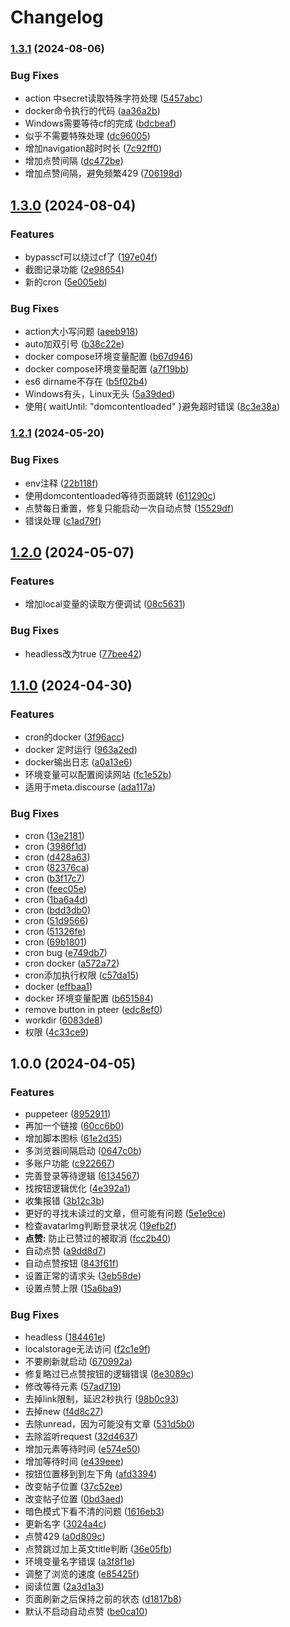# Changelog

### [1.3.1](https://www.github.com/14790897/auto-read-liunxdo/compare/v1.3.0...v1.3.1) (2024-08-06)


### Bug Fixes

* action 中secret读取特殊字符处理 ([5457abc](https://www.github.com/14790897/auto-read-liunxdo/commit/5457abce09c0b26a54ef6b67b0563b49ca567e97))
* docker命令执行的代码 ([aa36a2b](https://www.github.com/14790897/auto-read-liunxdo/commit/aa36a2b754e2591c65dfdd9314e8676aeba60b2b))
* Windows需要等待cf的完成 ([bdcbeaf](https://www.github.com/14790897/auto-read-liunxdo/commit/bdcbeaff2403123b74a0e031c28560b16265798b))
* 似乎不需要特殊处理 ([dc96005](https://www.github.com/14790897/auto-read-liunxdo/commit/dc960051002d88f27e5fd5ccde5a22d6be511250))
* 增加navigation超时时长 ([7c92ff0](https://www.github.com/14790897/auto-read-liunxdo/commit/7c92ff0b3d58753571674f133eaf3bd88d9c75de))
* 增加点赞间隔 ([dc472be](https://www.github.com/14790897/auto-read-liunxdo/commit/dc472be03be350e2a69d7adc25ae628f1193f241))
* 增加点赞间隔，避免频繁429 ([706198d](https://www.github.com/14790897/auto-read-liunxdo/commit/706198d1359157da83bb839827278a6f0b61c01c))

## [1.3.0](https://www.github.com/14790897/auto-read-liunxdo/compare/v1.2.1...v1.3.0) (2024-08-04)


### Features

* bypasscf可以绕过cf了 ([197e04f](https://www.github.com/14790897/auto-read-liunxdo/commit/197e04f1b67164ccabdb8e8347039c2ceb51d8e7))
* 截图记录功能 ([2e98654](https://www.github.com/14790897/auto-read-liunxdo/commit/2e986540f9170ef345b8d2a3e8df7b4b7a8a00c2))
* 新的cron ([5e005eb](https://www.github.com/14790897/auto-read-liunxdo/commit/5e005eb4591f193c3b45ba4029e4363c7356f62e))


### Bug Fixes

* action大小写问题 ([aeeb918](https://www.github.com/14790897/auto-read-liunxdo/commit/aeeb918fe199003b66279aa1e182496ed4b4d683))
* auto加双引号 ([b38c22e](https://www.github.com/14790897/auto-read-liunxdo/commit/b38c22ee52165cecdae63c296434f564af7f95f0))
* docker compose环境变量配置 ([b67d946](https://www.github.com/14790897/auto-read-liunxdo/commit/b67d94633920a9c8f2c5eaf6a8a08590d443cf7c))
* docker compose环境变量配置 ([a7f19bb](https://www.github.com/14790897/auto-read-liunxdo/commit/a7f19bbd3d139e5ede1402127fed13ce5bfea9f1))
* es6 dirname不存在 ([b5f02b4](https://www.github.com/14790897/auto-read-liunxdo/commit/b5f02b44c4b2c1d02d1ac83d1bcfe8d2f2e55096))
* Windows有头，Linux无头 ([5a39ded](https://www.github.com/14790897/auto-read-liunxdo/commit/5a39ded0ca6afc3790d891d70928cc7a863c5e01))
* 使用{ waitUntil: "domcontentloaded" }避免超时错误 ([8c3e38a](https://www.github.com/14790897/auto-read-liunxdo/commit/8c3e38a73efbc51c02191f0bb71350ff4486d9f5))

### [1.2.1](https://www.github.com/14790897/auto-read-liunxdo/compare/v1.2.0...v1.2.1) (2024-05-20)


### Bug Fixes

* env注释 ([22b118f](https://www.github.com/14790897/auto-read-liunxdo/commit/22b118f5c18f24471feb48890bcbc32f905037a0))
* 使用domcontentloaded等待页面跳转 ([611290c](https://www.github.com/14790897/auto-read-liunxdo/commit/611290c4c64aa7d75736156dae61674284d67499))
* 点赞每日重置，修复只能启动一次自动点赞 ([15529df](https://www.github.com/14790897/auto-read-liunxdo/commit/15529df487d307cd421008cb9477e369cda6075a))
* 错误处理 ([c1ad79f](https://www.github.com/14790897/auto-read-liunxdo/commit/c1ad79ff26d3a806b0e9ae450b4d36a4f8e134c1))

## [1.2.0](https://www.github.com/14790897/auto-read-liunxdo/compare/v1.1.0...v1.2.0) (2024-05-07)


### Features

* 增加local变量的读取方便调试 ([08c5631](https://www.github.com/14790897/auto-read-liunxdo/commit/08c563143d7fd1ae868e90a950cbd51ea46fe279))


### Bug Fixes

* headless改为true ([77bee42](https://www.github.com/14790897/auto-read-liunxdo/commit/77bee42accad682cc9ed4e680b1d529d7274d015))

## [1.1.0](https://www.github.com/14790897/auto-read-liunxdo/compare/v1.0.0...v1.1.0) (2024-04-30)


### Features

* cron的docker ([3f96acc](https://www.github.com/14790897/auto-read-liunxdo/commit/3f96accce19c263263ad953f3c55f422a0c16c37))
* docker 定时运行 ([963a2ed](https://www.github.com/14790897/auto-read-liunxdo/commit/963a2edf466cf113908493e1144f23c1ea9c95c6))
* docker输出日志 ([a0a13e6](https://www.github.com/14790897/auto-read-liunxdo/commit/a0a13e6f09d6226f3811cb82425852f4283f48f5))
* 环境变量可以配置阅读网站 ([fc1e52b](https://www.github.com/14790897/auto-read-liunxdo/commit/fc1e52b20fe8ad17a3c5215a3732da5d91a49d12))
* 适用于meta.discourse ([ada117a](https://www.github.com/14790897/auto-read-liunxdo/commit/ada117af31053029fcec28292844175db6b5d6a6))


### Bug Fixes

* cron ([13e2181](https://www.github.com/14790897/auto-read-liunxdo/commit/13e21815c8b4f081cef4c76d113781451e738030))
* cron ([3986f1d](https://www.github.com/14790897/auto-read-liunxdo/commit/3986f1d22c2c6be1ff0e373fad5862dcf2f3b4e5))
* cron ([d428a63](https://www.github.com/14790897/auto-read-liunxdo/commit/d428a6357f2c705c6b288188909fa5f62f35ab5a))
* cron ([82376ca](https://www.github.com/14790897/auto-read-liunxdo/commit/82376ca52bbd374ce8596b4583bc3e09e30d741c))
* cron ([b3f17c7](https://www.github.com/14790897/auto-read-liunxdo/commit/b3f17c75fbc83b2f4be005e6de8d683a4d93ad70))
* cron ([feec05e](https://www.github.com/14790897/auto-read-liunxdo/commit/feec05e10149f7314894b3d6284285f2aaa564d5))
* cron ([1ba6a4d](https://www.github.com/14790897/auto-read-liunxdo/commit/1ba6a4d7862f6d9c46b464be107b8ac7aaed66b3))
* cron ([bdd3db0](https://www.github.com/14790897/auto-read-liunxdo/commit/bdd3db0d9e0bf3109fbe2af3fee3731c9fd8478f))
* cron ([51d9566](https://www.github.com/14790897/auto-read-liunxdo/commit/51d95663b21121328ddd257e87c529fd807b7155))
* cron ([51326fe](https://www.github.com/14790897/auto-read-liunxdo/commit/51326fec312ada029e29fb8fe7b46996ae17d3a6))
* cron ([69b1801](https://www.github.com/14790897/auto-read-liunxdo/commit/69b1801b11af87685761927488937ac18592b42c))
* cron bug ([e749db7](https://www.github.com/14790897/auto-read-liunxdo/commit/e749db7d50586082e8efae2e3e3cd8b8a1f3dd56))
* cron docker ([a572a72](https://www.github.com/14790897/auto-read-liunxdo/commit/a572a720be95a8d1496699fd2203cace0cc53041))
* cron添加执行权限 ([c57da15](https://www.github.com/14790897/auto-read-liunxdo/commit/c57da15f3bd2e5f119a8f145adfb9c97d1a624e1))
* docker ([effbaa1](https://www.github.com/14790897/auto-read-liunxdo/commit/effbaa1b6982b0dd90494c0ddc9726481a824e73))
* docker 环境变量配置 ([b651584](https://www.github.com/14790897/auto-read-liunxdo/commit/b651584caa5fed554f9b95707d87e0465e3ed698))
* remove button in pteer ([edc8ef0](https://www.github.com/14790897/auto-read-liunxdo/commit/edc8ef04eb4a9034d46194722864d00f32aaadf1))
* workdir ([6083de8](https://www.github.com/14790897/auto-read-liunxdo/commit/6083de8418e1f2f8f34937f73716d30a40b673bd))
* 权限 ([4c33ce9](https://www.github.com/14790897/auto-read-liunxdo/commit/4c33ce93f29013f88611ed29d4177d2ed935fe98))

## 1.0.0 (2024-04-05)


### Features

* puppeteer ([8952911](https://www.github.com/14790897/auto-read-liunxdo/commit/895291148807dc669c10a9e0481cb9a024c57577))
* 再加一个链接 ([60cc6b0](https://www.github.com/14790897/auto-read-liunxdo/commit/60cc6b03fe884ca700b8645f646801f8d7ef088e))
* 增加脚本图标 ([61e2d35](https://www.github.com/14790897/auto-read-liunxdo/commit/61e2d354ce5b8e7c54f65233ffb2f0d89e7534fe))
* 多浏览器间隔启动 ([0647c0b](https://www.github.com/14790897/auto-read-liunxdo/commit/0647c0b721972db19451ba73a53dbe4a6831e52a))
* 多账户功能 ([c922667](https://www.github.com/14790897/auto-read-liunxdo/commit/c9226675ca22c826e09959989154cd91309d027a))
* 完善登录等待逻辑 ([6134567](https://www.github.com/14790897/auto-read-liunxdo/commit/6134567566ef695cb33244e52c08d4a0e0b1f8a7))
* 找按钮逻辑优化 ([4e392a1](https://www.github.com/14790897/auto-read-liunxdo/commit/4e392a125b6ecc7e994fa91ff67dd64cc3e01eeb))
* 收集报错 ([3b12c3b](https://www.github.com/14790897/auto-read-liunxdo/commit/3b12c3bcef358df0e7b12ccd5263ace8c9fc4eb7))
* 更好的寻找未读过的文章，但可能有问题 ([5e1e9ce](https://www.github.com/14790897/auto-read-liunxdo/commit/5e1e9ce390e886259f7e92a19a7b02201e1e1f74))
* 检查avatarImg判断登录状况 ([19efb2f](https://www.github.com/14790897/auto-read-liunxdo/commit/19efb2f74918e1e4dc8b72992f2e06a4d1d217eb))
* **点赞:** 防止已赞过的被取消 ([fcc2b40](https://www.github.com/14790897/auto-read-liunxdo/commit/fcc2b40c70c8475f83be4af2b4a7c5be601373bb))
* 自动点赞 ([a9dd8d7](https://www.github.com/14790897/auto-read-liunxdo/commit/a9dd8d74d5bcbcd9836ff0fd5df3c5014188c5a8))
* 自动点赞按钮 ([843f61f](https://www.github.com/14790897/auto-read-liunxdo/commit/843f61fe5178d7a6c4ae968a5aef2457efbda238))
* 设置正常的请求头 ([3eb58de](https://www.github.com/14790897/auto-read-liunxdo/commit/3eb58dec6e069182a852408c2900dff1b5f7fe83))
* 设置点赞上限 ([15a6ba9](https://www.github.com/14790897/auto-read-liunxdo/commit/15a6ba9cf5bccbea6ff33a5c0655e58b30e44854))


### Bug Fixes

* headless ([184461e](https://www.github.com/14790897/auto-read-liunxdo/commit/184461e27b62d0e57e0da4679b56b75e3f3a6535))
* localstorage无法访问 ([f2c1e9f](https://www.github.com/14790897/auto-read-liunxdo/commit/f2c1e9ff9ca27bd6d48296d3a3a0931b6184fba0))
* 不要刷新就启动 ([670992a](https://www.github.com/14790897/auto-read-liunxdo/commit/670992a91c031387c555682b0327cc782d309dbf))
* 修复略过已点赞按钮的逻辑错误 ([8e3089c](https://www.github.com/14790897/auto-read-liunxdo/commit/8e3089c7339fde603c26b67b0fcbb5fdc0138b3d))
* 修改等待元素 ([57ad719](https://www.github.com/14790897/auto-read-liunxdo/commit/57ad7190b0221181d746e88f1d83838b46a58dca))
* 去掉link限制，延迟2秒执行 ([98b0c93](https://www.github.com/14790897/auto-read-liunxdo/commit/98b0c936a359040ea5f5f68ed26dc02b72784c25))
* 去掉new ([f4d8c27](https://www.github.com/14790897/auto-read-liunxdo/commit/f4d8c270c20536bb60877183e9757e8069778dcb))
* 去除unread，因为可能没有文章 ([531d5b0](https://www.github.com/14790897/auto-read-liunxdo/commit/531d5b0923f4c676ff31fc1e6d5cdf43bc907443))
* 去除监听request ([32d4637](https://www.github.com/14790897/auto-read-liunxdo/commit/32d4637e79f78169f8f11f5970490a9052168b4d))
* 增加元素等待时间 ([e574e50](https://www.github.com/14790897/auto-read-liunxdo/commit/e574e509bfb676b43a5cb35bf34225ed6f7b5747))
* 增加等待时间 ([e439eee](https://www.github.com/14790897/auto-read-liunxdo/commit/e439eee13a631856fe8d524d1e7ab79eb2d618cd))
* 按钮位置移到到左下角 ([afd3394](https://www.github.com/14790897/auto-read-liunxdo/commit/afd33947af7bc86422857ad1452cb692a83707ca))
* 改变帖子位置 ([37c52ee](https://www.github.com/14790897/auto-read-liunxdo/commit/37c52eeee9296197334e0d929fd2249b8ef9adee))
* 改变帖子位置 ([0bd3aed](https://www.github.com/14790897/auto-read-liunxdo/commit/0bd3aede6a937c623d687e2edf59089511efa7e0))
* 暗色模式下看不清的问题 ([1616eb3](https://www.github.com/14790897/auto-read-liunxdo/commit/1616eb33b9432ee1636ee124acfd1860d4940669))
* 更新名字 ([3024a4c](https://www.github.com/14790897/auto-read-liunxdo/commit/3024a4c0b9ef9a691ef96b24c0e0943956e4b90d))
* 点赞429 ([a0d809c](https://www.github.com/14790897/auto-read-liunxdo/commit/a0d809ce4faeeb98c49f611eb78d384dc195b1e4))
* 点赞跳过加上英文title判断 ([36e05fb](https://www.github.com/14790897/auto-read-liunxdo/commit/36e05fb33ad9d507faae042e05a6a7821937c432))
* 环境变量名字错误 ([a3f8f1e](https://www.github.com/14790897/auto-read-liunxdo/commit/a3f8f1e1c123ff813c5443acb5a0f512493dc58f))
* 调整了浏览的速度 ([e85425f](https://www.github.com/14790897/auto-read-liunxdo/commit/e85425f3138c94a603793a1111dfabeb1c22e3c5))
* 阅读位置 ([2a3d1a3](https://www.github.com/14790897/auto-read-liunxdo/commit/2a3d1a3a25537cf9bacea3e21b2df646650fb67f))
* 页面刷新之后保持之前的状态 ([d1817b8](https://www.github.com/14790897/auto-read-liunxdo/commit/d1817b81fb9085bad392675422c1e56f5e01ce90))
* 默认不启动自动点赞 ([be0ca10](https://www.github.com/14790897/auto-read-liunxdo/commit/be0ca10aecb6ec1bcfb61af19e97b2536bfa1ad8))
